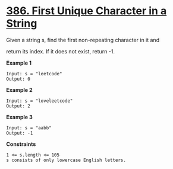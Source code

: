 # [386. First Unique Character in a String](https://leetcode.com/problems/first-unique-character-in-a-string/)

Given a string s, find the first non-repeating character in it and 

return its index. If it does not exist, return -1.

**Example 1**

```text
Input: s = "leetcode"
Output: 0
```

**Example 2**

```text
Input: s = "loveleetcode"
Output: 2
```

**Example 3**

```text
Input: s = "aabb"
Output: -1
```

**Constraints**

```text
1 <= s.length <= 105
s consists of only lowercase English letters.
```

